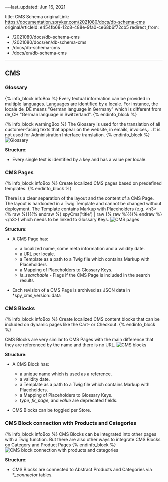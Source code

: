 ---last_updated: Jun 16, 2021

title: CMS Schema
originalLink: https://documentation.spryker.com/2021080/docs/db-schema-cms
originalArticleId: e454fb68-12c8-488e-9fa0-ce68b6f72cb5
redirect_from:
  - /2021080/docs/db-schema-cms
  - /2021080/docs/en/db-schema-cms
  - /docs/db-schema-cms
  - /docs/en/db-schema-cms
---


## CMS

### Glossary

{% info_block infoBox %}
Every textual information can be provided in multiple languages. Languages are identified by a locale. For instance, the locale de_DE means "German language in Germany" which is different from de_CH "German language in Switzerland".
{% endinfo_block %}

{% info_block warningBox %}
The Glossary is used for the translation of all customer-facing texts that appear on the website, in emails, invoices,... It is not used for Administration Interface translation.
{% endinfo_block %}
![Glossary](https://spryker.s3.eu-central-1.amazonaws.com/docs/Developer+Guide/Database+Schema+Guide/CMS+Schema/glossary.png)

**Structure**:

* Every single text is identified by a key and has a value per locale.

### CMS Pages

{% info_block infoBox %}
Create localized CMS pages based on predefined templates.
{% endinfo_block %}

There is a clear separation of the layout and the content of a CMS Page. The layout is hardcoded in a Twig Template and cannot be changed without deployment. The Template contains Markup with Placeholders (e.g. &lt;h3&gt;{% raw %}{{{% endraw %} spyCms('title') | raw {% raw %}}}{% endraw %}&lt;/h3&gt;) which needs to be linked to Glossary Keys.
![CMS pages](https://spryker.s3.eu-central-1.amazonaws.com/docs/Developer+Guide/Database+Schema+Guide/CMS+Schema/cms-pages.png)

**Structure**:

* A CMS Page has:

  - a localized name, some meta information and a validity date.
  - a URL per locale.
  - a Template as a path to a Twig file which contains Markup with Placeholders
  - a Mapping of Placeholders to Glossary Keys.
  - *is_searchable* - Flags if the CMS Page is included in the search results

* Each revision of a CMS Page is archived as JSON data in *spy_cms_version::data

### CMS Blocks

{% info_block infoBox %}
Create localized CMS content blocks that can be included on dynamic pages like the Cart- or Checkout.
{% endinfo_block %}

CMS Blocks are very similar to CMS Pages with the main difference that they are referenced by the name and there is no URL.
![CMS blocks](https://spryker.s3.eu-central-1.amazonaws.com/docs/Developer+Guide/Database+Schema+Guide/CMS+Schema/cms-blocks.png)

**Structure**:

* A CMS Block has:

  - a unique name which is used as a reference.
  - a validity date.
  - a Template as a path to a Twig file which contains Markup with Placeholders.
  - a Mapping of Placeholders to Glossary Keys.
  - *type*, *fk_page*, and *value* are deprecated fields.

* CMS Blocks can be toggled per Store.

### CMS Block connection with Products and Categories

{% info_block infoBox %}
CMS Blocks can be integrated into other pages with a Twig function. But there are also other ways to integrate CMS Blocks on Category and Product Pages
{% endinfo_block %}
![CMS block connection with products and categories](https://spryker.s3.eu-central-1.amazonaws.com/docs/Developer+Guide/Database+Schema+Guide/CMS+Schema/cms-block-connection-products-categories.png)

**Structure**:

* CMS Blocks are connected to Abstract Products and Categories via **_connector* tables.

